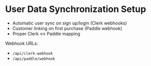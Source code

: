 # User Data Synchronization Setup

- Automatic user sync on sign up/login (Clerk webhooks)
- Customer linking on first purchase (Paddle webhook)
- Proper Clerk ↔ Paddle mapping

Webhook URLs:

- `/api/clerk-webhook`
- `/api/paddle/webhook`
